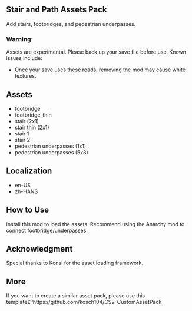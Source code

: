 ﻿## Stair and Path Assets Pack
Add stairs, footbridges, and pedestrian underpasses.

### Warning:
Assets are experimental. Please back up your save file before use. Known issues include:
- Once your save uses these roads, removing the mod may cause white textures.

## Assets
- footbridge
- footbridge_thin
- stair (2x1)
- stair thin (2x1)
- stair 1
- stair 2
- pedestrian underpasses (1x1)
- pedestrian underpasses (5x3)

## Localization
- en-US
- zh-HANS

## How to Use
Install this mod to load the assets.
Recommend using the Anarchy mod to connect footbridge/underpasses.

## Acknowledgment
Special thanks to Konsi for the asset loading framework.

## More
If you want to create a similar asset pack, please use this template£ºhttps://github.com/kosch104/CS2-CustomAssetPack